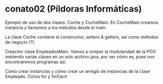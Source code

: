 # conato02 (Píldoras Informáticas)

Ejemplo de uso de dos clases: Coche y CocheMain.
En CocheMain creamos instancia y llamamos a los métodos desde el main.

La clase Coche contiene el constructor, setters & getters, así como métodos de negocio (?).

Creación clase EmpleadosMain. Vamos a romper la modularidad de la POO metiendo varias clases en un solo archivo java, por ver cómo es, pues nos encontraremos programas así.

Cómo crear instancias y cómo crear un arreglo de instancias de la clase Empleado.
Ciclos for y forEach

